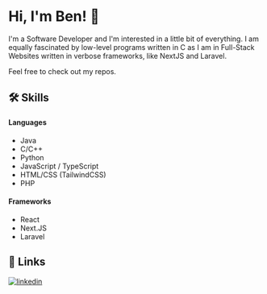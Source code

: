 # Hi, I'm Ben! 👋

I'm a Software Developer and I'm interested in a little bit of everything. I am equally fascinated by low-level programs written in C as I am in Full-Stack Websites written in verbose frameworks, like NextJS and Laravel.

Feel free to check out my repos.


## 🛠 Skills
#### Languages
- Java
- C/C++
- Python
- JavaScript / TypeScript
- HTML/CSS (TailwindCSS)
- PHP
#### Frameworks
- React
- Next.JS
- Laravel


## 🔗 Links

[![linkedin](https://img.shields.io/badge/linkedin-0A66C2?style=for-the-badge&logo=linkedin&logoColor=white)](https://www.linkedin.com/in/ben-snaith/)
